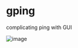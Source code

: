 gping
=====

complicating ping with GUI

![image](https://github.com/vzever/gping/raw/master/Screenshot.png)